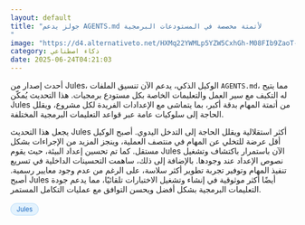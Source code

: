 ```yaml
---
layout: default
title: "جولز يدعم AGENTS.md لأتمتة مخصصة في المستودعات البرمجية
"
image: "https://d4.alternativeto.net/HXMq22YWMLp5YZW5CxhGh-M08FIb9ZaoT-OpPIJV7kU/rs:fill:1520:760:0/g:ce:0:0/YWJzOi8vZGlzdC9jb250ZW50LzE3NTA3NDA4MTY1MzMucG5n.png"
category: ذكاء اصطناعي
date: 2025-06-24T04:21:03
---
```


أحدث إصدار من Jules، الوكيل الذكي، يدعم الآن تنسيق الملفات `AGENTS.md`، مما يتيح له التكيف مع سير العمل والتعليمات الخاصة بكل مستودع برمجيات. هذا التحديث يُمكّن Jules من أتمتة المهام بدقة أكبر، بما يتماشى مع الإعدادات الفريدة لكل مشروع، ويقلل الحاجة إلى سلوكيات عامة عبر قواعد التعليمات البرمجية المختلفة.

يجعل هذا التحديث Jules أكثر استقلالية ويقلل الحاجة إلى التدخل اليدوي. أصبح الوكيل أقل عرضة للتخلي عن المهام في منتصف العملية، وينجز المزيد من الإجراءات بشكل مستقل. كما تم تحسين إعداد البيئة، حيث يقوم Jules الآن باستمرار باكتشاف وتشغيل نصوص الإعداد عند وجودها. بالإضافة إلى ذلك، ساهمت التحسينات الداخلية في تسريع تنفيذ المهام وتوفير تجربة تطوير أكثر سلاسة، على الرغم من عدم وجود معايير رسمية. أصبح Jules أيضًا أكثر موثوقية في إنشاء وتشغيل الاختبارات تلقائيًا، مما يدعم جودة التعليمات البرمجية بشكل أفضل ويحسن التوافق مع عمليات التكامل المستمر.

<div style="margin-top:2px; margin-bottom:2px;"><a href="https://bidjadraft.github.io/?query=Jules" style="background:#e3f2fd; color:#1565c0; font-size:80%; border-radius:12px; padding:3px 10px; margin:2px 4px 2px 0; display:inline-block; border:1px solid #bbdefb; text-decoration:none;">Jules</a></div><br><br>
